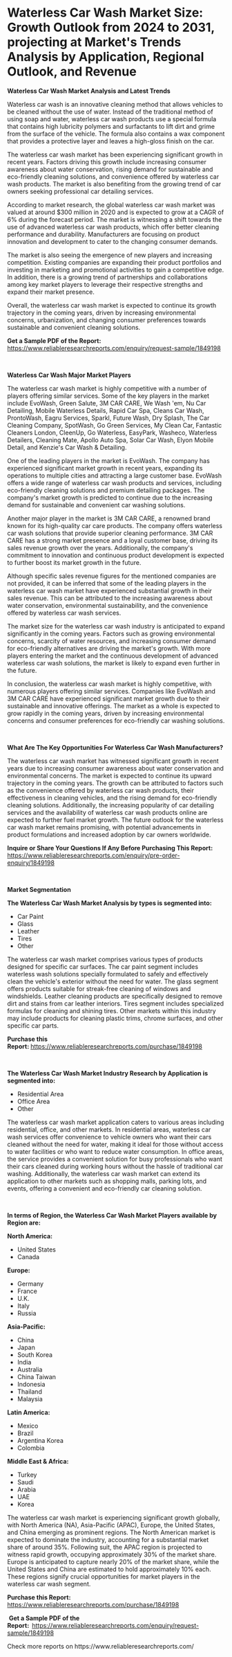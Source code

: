 <p><h1>Waterless Car Wash Market Size: Growth Outlook from 2024 to 2031, projecting at Market's Trends Analysis by Application, Regional Outlook, and Revenue</h1></p><p><strong>Waterless Car Wash Market Analysis and Latest Trends</strong></p>
<p><p>Waterless car wash is an innovative cleaning method that allows vehicles to be cleaned without the use of water. Instead of the traditional method of using soap and water, waterless car wash products use a special formula that contains high lubricity polymers and surfactants to lift dirt and grime from the surface of the vehicle. The formula also contains a wax component that provides a protective layer and leaves a high-gloss finish on the car.</p><p>The waterless car wash market has been experiencing significant growth in recent years. Factors driving this growth include increasing consumer awareness about water conservation, rising demand for sustainable and eco-friendly cleaning solutions, and convenience offered by waterless car wash products. The market is also benefiting from the growing trend of car owners seeking professional car detailing services.</p><p>According to market research, the global waterless car wash market was valued at around $300 million in 2020 and is expected to grow at a CAGR of 6% during the forecast period. The market is witnessing a shift towards the use of advanced waterless car wash products, which offer better cleaning performance and durability. Manufacturers are focusing on product innovation and development to cater to the changing consumer demands.</p><p>The market is also seeing the emergence of new players and increasing competition. Existing companies are expanding their product portfolios and investing in marketing and promotional activities to gain a competitive edge. In addition, there is a growing trend of partnerships and collaborations among key market players to leverage their respective strengths and expand their market presence.</p><p>Overall, the waterless car wash market is expected to continue its growth trajectory in the coming years, driven by increasing environmental concerns, urbanization, and changing consumer preferences towards sustainable and convenient cleaning solutions.</p></p>
<p><strong>Get a Sample PDF of the Report:&nbsp;</strong> <a href="https://www.reliableresearchreports.com/enquiry/request-sample/1849198">https://www.reliableresearchreports.com/enquiry/request-sample/1849198</a></p>
<p>&nbsp;</p>
<p><strong>Waterless Car Wash Major Market Players</strong></p>
<p><p>The waterless car wash market is highly competitive with a number of players offering similar services. Some of the key players in the market include EvoWash, Green Salute, 3M CAR CARE, We Wash 'em, Nu Car Detailing, Mobile Waterless Details, Rapid Car Spa, Cleans Car Wash, ProntoWash, Eagru Services, Sparkl, Future Wash, Dry Splash, The Car Cleaning Company, SpotWash, Go Green Services, My Clean Car, Fantastic Cleaners London, CleenUp, Go Waterless, EasyPark, Washeco, Waterless Detailers, Cleaning Mate, Apollo Auto Spa, Solar Car Wash, Elyon Mobile Detail, and Kenzie's Car Wash & Detailing.</p><p>One of the leading players in the market is EvoWash. The company has experienced significant market growth in recent years, expanding its operations to multiple cities and attracting a large customer base. EvoWash offers a wide range of waterless car wash products and services, including eco-friendly cleaning solutions and premium detailing packages. The company's market growth is predicted to continue due to the increasing demand for sustainable and convenient car washing solutions.</p><p>Another major player in the market is 3M CAR CARE, a renowned brand known for its high-quality car care products. The company offers waterless car wash solutions that provide superior cleaning performance. 3M CAR CARE has a strong market presence and a loyal customer base, driving its sales revenue growth over the years. Additionally, the company's commitment to innovation and continuous product development is expected to further boost its market growth in the future.</p><p>Although specific sales revenue figures for the mentioned companies are not provided, it can be inferred that some of the leading players in the waterless car wash market have experienced substantial growth in their sales revenue. This can be attributed to the increasing awareness about water conservation, environmental sustainability, and the convenience offered by waterless car wash services.</p><p>The market size for the waterless car wash industry is anticipated to expand significantly in the coming years. Factors such as growing environmental concerns, scarcity of water resources, and increasing consumer demand for eco-friendly alternatives are driving the market's growth. With more players entering the market and the continuous development of advanced waterless car wash solutions, the market is likely to expand even further in the future.</p><p>In conclusion, the waterless car wash market is highly competitive, with numerous players offering similar services. Companies like EvoWash and 3M CAR CARE have experienced significant market growth due to their sustainable and innovative offerings. The market as a whole is expected to grow rapidly in the coming years, driven by increasing environmental concerns and consumer preferences for eco-friendly car washing solutions.</p></p>
<p>&nbsp;</p>
<p><strong>What Are The Key Opportunities For Waterless Car Wash Manufacturers?</strong></p>
<p><p>The waterless car wash market has witnessed significant growth in recent years due to increasing consumer awareness about water conservation and environmental concerns. The market is expected to continue its upward trajectory in the coming years. The growth can be attributed to factors such as the convenience offered by waterless car wash products, their effectiveness in cleaning vehicles, and the rising demand for eco-friendly cleaning solutions. Additionally, the increasing popularity of car detailing services and the availability of waterless car wash products online are expected to further fuel market growth. The future outlook for the waterless car wash market remains promising, with potential advancements in product formulations and increased adoption by car owners worldwide.</p></p>
<p><strong>Inquire or Share Your Questions If Any Before Purchasing This Report:</strong> <a href="https://www.reliableresearchreports.com/enquiry/pre-order-enquiry/1849198">https://www.reliableresearchreports.com/enquiry/pre-order-enquiry/1849198</a></p>
<p>&nbsp;</p>
<p><strong>Market Segmentation</strong></p>
<p><strong>The Waterless Car Wash Market Analysis by types is segmented into:</strong></p>
<p><ul><li>Car Paint</li><li>Glass</li><li>Leather</li><li>Tires</li><li>Other</li></ul></p>
<p><p>The waterless car wash market comprises various types of products designed for specific car surfaces. The car paint segment includes waterless wash solutions specially formulated to safely and effectively clean the vehicle's exterior without the need for water. The glass segment offers products suitable for streak-free cleaning of windows and windshields. Leather cleaning products are specifically designed to remove dirt and stains from car leather interiors. Tires segment includes specialized formulas for cleaning and shining tires. Other markets within this industry may include products for cleaning plastic trims, chrome surfaces, and other specific car parts.</p></p>
<p><strong>Purchase this Report:&nbsp;</strong><a href="https://www.reliableresearchreports.com/purchase/1849198">https://www.reliableresearchreports.com/purchase/1849198</a></p>
<p>&nbsp;</p>
<p><strong>The Waterless Car Wash Market Industry Research by Application is segmented into:</strong></p>
<p><ul><li>Residential Area</li><li>Office Area</li><li>Other</li></ul></p>
<p><p>The waterless car wash market application caters to various areas including residential, office, and other markets. In residential areas, waterless car wash services offer convenience to vehicle owners who want their cars cleaned without the need for water, making it ideal for those without access to water facilities or who want to reduce water consumption. In office areas, the service provides a convenient solution for busy professionals who want their cars cleaned during working hours without the hassle of traditional car washing. Additionally, the waterless car wash market can extend its application to other markets such as shopping malls, parking lots, and events, offering a convenient and eco-friendly car cleaning solution.</p></p>
<p>&nbsp;</p>
<p><strong>In terms of Region, the Waterless Car Wash Market Players available by Region are:</strong></p>
<p>
    <p> <strong> North America: </strong>
        <ul>
            <li>United States</li>
            <li>Canada</li>
        </ul>
        </p> 
    <p> <strong> Europe: </strong>
        <ul>
            <li>Germany</li>
            <li>France</li>
            <li>U.K.</li>
            <li>Italy</li>
            <li>Russia</li>
        </ul>
        </p> 
    <p> <strong> Asia-Pacific: </strong>
        <ul>
            <li>China</li>
            <li>Japan</li>
            <li>South Korea</li>
            <li>India</li>
            <li>Australia</li>
            <li>China Taiwan</li>
            <li>Indonesia</li>
            <li>Thailand</li>
            <li>Malaysia</li>
        </ul>
        </p> 
    <p> <strong> Latin America: </strong>
        <ul>
            <li>Mexico</li>
            <li>Brazil</li>
            <li>Argentina Korea</li>
            <li>Colombia</li>
        </ul>
        </p> 
    <p> <strong> Middle East & Africa: </strong>
        <ul>
            <li>Turkey</li>
            <li>Saudi</li>
            <li>Arabia</li>
            <li>UAE</li>
            <li>Korea</li>
        </ul>
    </p>
    </p>
<p><p>The waterless car wash market is experiencing significant growth globally, with North America (NA), Asia-Pacific (APAC), Europe, the United States, and China emerging as prominent regions. The North American market is expected to dominate the industry, accounting for a substantial market share of around 35%. Following suit, the APAC region is projected to witness rapid growth, occupying approximately 30% of the market share. Europe is anticipated to capture nearly 20% of the market share, while the United States and China are estimated to hold approximately 10% each. These regions signify crucial opportunities for market players in the waterless car wash segment.</p></p>
<p><strong>Purchase this Report: </strong><a href="https://www.reliableresearchreports.com/purchase/1849198">https://www.reliableresearchreports.com/purchase/1849198</a></p>
<p>&nbsp;<strong>Get a Sample PDF of the Report:&nbsp;&nbsp;</strong><a href="https://www.reliableresearchreports.com/enquiry/request-sample/1849198">https://www.reliableresearchreports.com/enquiry/request-sample/1849198</a></p>
<p><strong></strong></p>
<p>Check more reports on https://www.reliableresearchreports.com/</p>